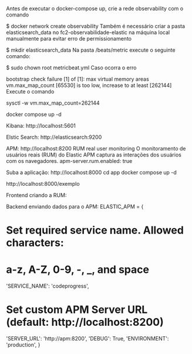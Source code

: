 Antes de executar o docker-compose up, crie a rede observability com o comando

$ docker network create observability 
Também é necessário criar a pasta elasticsearch_data no fc2-observabilidade-elastic na máquina local manualmente para evitar erro de permissionamento

$ mkdir elasticsearch_data
Na pasta /beats/metric execute o seguinte comando:

$ sudo chown root metricbeat.yml 
Caso ocorra o erro 

bootstrap check failure [1] of [1]: max virtual memory areas vm.max_map_count [65530] is too low, increase to at least [262144]
Execute o comando 

sysctl -w vm.max_map_count=262144

docker compose up -d

Kibana: 
http://localhost:5601

Elstic Search: 
http://elasticsearch:9200

APM:
http://localhost:8200
RUM real user monitoring 
 O monitoramento de usuários reais (RUM) do Elastic APM captura as interações dos usuários com os navegadores.
apm-server.rum.enabled: true

Suba a aplicação: 
http://localhost:8000
cd app
docker compose up -d

http://localhost:8000/exemplo

Frontend criando a RUM:
    <script src="https://unpkg.com/@elastic/apm-rum@5.4.0/dist/bundles/elastic-apm-rum.umd.min.js" crossorigin></script>
    <script>
        elasticApm.init({
        serviceName: "codeprogress-rum",
        pageLoadTraceId: "{{ apm.trace_id }}",
        pageLoadSpanId: "{{ apm.span_id }}",
        pageLoadSampled: {{ apm.is_sampled_js }},
        serverUrl: "http://localhost:8200",
    })
    </script>

Backend enviando dados para o APM: 
ELASTIC_APM = {
  # Set required service name. Allowed characters:
  # a-z, A-Z, 0-9, -, _, and space
  'SERVICE_NAME': 'codeprogress',

  # Set custom APM Server URL (default: http://localhost:8200)
  'SERVER_URL': 'http://apm:8200',
  'DEBUG': True,
  'ENVIRONMENT': 'production',
}